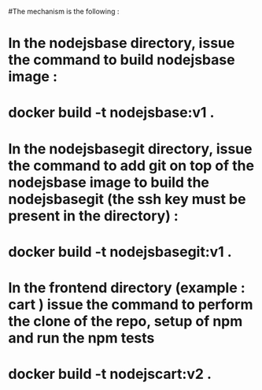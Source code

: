 #The mechanism is the following :
# In the nodejsbase directory, issue the command to build nodejsbase image :
# docker build -t nodejsbase:v1 .
#
# In the nodejsbasegit directory, issue the command to add git on top of the nodejsbase image to build the nodejsbasegit (the ssh key must be present in the directory) :
# docker build -t nodejsbasegit:v1 .
#
# In the frontend directory (example : cart ) issue the command to perform the clone of the repo, setup of npm and run the npm tests
# docker build -t nodejscart:v2 .